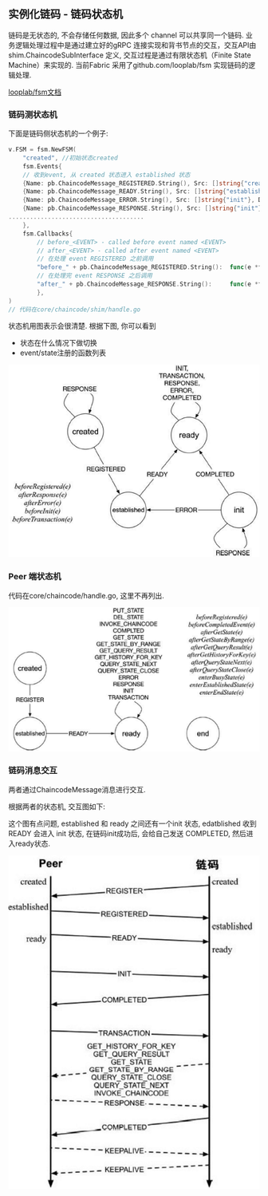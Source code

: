 ## 实例化链码 - 链码状态机

链码是无状态的, 不会存储任何数据, 因此多个 channel 可以共享同一个链码. 业务逻辑处理过程中是通过建立好的gRPC 连接实现和背书节点的交互，交互API由 shim.ChaincodeSubInterface 定义, 交互过程是通过有限状态机（Finite State Machine）来实现的. 当前Fabric 采用了github.com/looplab/fsm 实现链码的逻辑处理.

[looplab/fsm文档](https://godoc.org/github.com/looplab/fsm) 

### 链码测状态机

下面是链码侧状态机的一个例子:

```go
v.FSM = fsm.NewFSM(
	"created", //初始状态created
	fsm.Events{ 
    // 收到event, 从 created 状态进入 established 状态
	{Name: pb.ChaincodeMessage_REGISTERED.String(), Src: []string{"created"}, Dst: "established"},
	{Name: pb.ChaincodeMessage_READY.String(), Src: []string{"established"}, Dst: "ready"},
	{Name: pb.ChaincodeMessage_ERROR.String(), Src: []string{"init"}, Dst: "established"},
	{Name: pb.ChaincodeMessage_RESPONSE.String(), Src: []string{"init"}, Dst: "init"},
......................................
	},
	fsm.Callbacks{
        // before_<EVENT> - called before event named <EVENT>
        // after_<EVENT> - called after event named <EVENT>
        // 在处理 event REGISTERED 之前调用
		"before_" + pb.ChaincodeMessage_REGISTERED.String():  func(e *fsm.Event) { v.beforeRegistered(e) },
        // 在处理完 event RESPONSE 之后调用
		"after_" + pb.ChaincodeMessage_RESPONSE.String():     func(e *fsm.Event) { .................
		},
)
// 代码在core/chaincode/shim/handle.go
```

状态机用图表示会很清楚. 根据下图, 你可以看到

- 状态在什么情况下做切换
- event/state注册的函数列表

![](_images/cc_side_sm.png)

### Peer 端状态机

 代码在core/chaincode/handle.go, 这里不再列出.

![](_images/perr_cc_side_sm.png)

### 链码消息交互

两者通过ChaincodeMessage消息进行交互.

根据两者的状态机, 交互图如下:

这个图有点问题, established 和 ready 之间还有一个init 状态,  edatblished 收到 READY 会进入 init 状态, 在链码init成功后, 会给自己发送 COMPLETED, 然后进入ready状态.

![](_images/two_cc_sms.png)